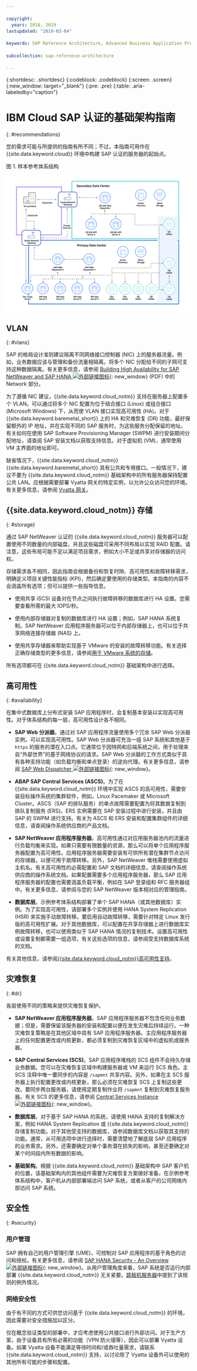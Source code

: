 ```yaml
---

copyright:
  years: 2018, 2019
lastupdated: "2019-03-04"

keywords: SAP Reference Architecture, Advanced Business Application Programming, ABAP, ABAP SAP Central Services, ASCS, SAP Central Services, SAP Software Provisioning Manager, SWPM, HANA System Replication, HSR, User Management Engine, UME, VLAN, SAP Web Dispatcher, SAP NetWeaver application servers, application servers, database, instance, load balancing, SAP logon groups, RFC server groups, high availability, highly available, HA, disaster recovery, DR, cluster software, Linux Pacemaker, virtual hostname

subcollection: sap-reference-architecture

---
```


{:shortdesc: .shortdesc}
{:codeblock: .codeblock}
{:screen: .screen}
{:new_window: target="_blank"}
{:pre: .pre}
{:table: .aria-labeledby="caption"}

# IBM Cloud SAP 认证的基础架构指南
{: #recommendations}

您的需求可能与所提供的指南有所不同；不过，本指南可用作在 {{site.data.keyword.cloud}} 环境中构建 SAP 认证的服务器的起始点。

图 1. 样本参考体系结构

![图 1. 样本参考体系结构](/images/SAP-optimization-ref-architecture-20180527.png "样本参考体系结构")

## VLAN
{: #vlans}

SAP 的格局设计准则建议隔离不同网络接口控制器 (NIC) 上的服务器流量。例如，业务数据应该与管理和备份流量相隔离。将多个 NIC 分配给不同的子网可支持这种数据隔离。有关更多信息，请参阅 [Building High Availability for SAP NetWeaver and SAP HANA ![外部链接图标](../../icons/launch-glyph.svg "外部链接图标")](https://support.sap.com/content/dam/SAAP/SAP_Activate/AGS_70.pdf){: new_window} (PDF) 中的 Network 部分。

为了遵循 NIC 建议，{{site.data.keyword.cloud_notm}} 支持在服务器上配置多个 VLAN。可以通过将多个 NIC 配置为位于结合接口 (Linux) 或组合接口 (Microsoft Windows) 下，从而使 VLAN 接口实现高可用性 (HA)。对于 {{site.data.keyword.baremetal_short}} 上的 HA 和灾难恢复 (DR) 功能，最好保留额外的 IP 地址，并在实现不同的 SAP 服务时，为这些服务分配保留的地址。有关如何在使用 SAP Software Provisioning Manager (SWPM) 进行安装期间分配地址，请查阅 SAP 安装文档以获取支持信息。对于虚拟机 (VM)，通常使用 VM 主界面的地址即可。

缺省情况下，{{site.data.keyword.cloud_notm}} {{site.data.keyword.baremetal_short}} 具有公共和专用接口。一般情况下，建议不要为 {{site.data.keyword.cloud_notm}} 基础架构中的所有服务器保持配置公共 LAN。应根据需要部署 Vyatta 网关的特定实例，以允许公众访问您的环境。有关更多信息，请参阅 [Vyatta 网关](/docs/infrastructure/sap-reference-architecture?topic=sap-reference-architecture-vyatta#vyatta)。

## {{site.data.keyword.cloud_notm}} 存储
{: #storage}

通过 SAP NetWeaver 认证的 {{site.data.keyword.cloud_notm}} 服务器可以配置使用不同数量的内部磁盘，并且这些磁盘可采用不同布局以实现 RAID 配置。请注意，这些布局可能不足以满足项目需求，例如大小不足或共享对存储器的访问权。

存储需求各不相同，因此指南会根据备份和恢复时隙、高可用性和故障转移需求，明确定义项目关键性能指标 (KPI)，然后确定要使用的存储类型。本指南的内容不会涵盖所有选项；但可以提供一些指导信息。

  * 使用共享 iSCSI 设备对在节点之间执行故障转移的数据库进行 HA 设置。您需要查看所需的最大 IOPS/秒。

  * 使用内部存储器对复制的数据库进行 HA 设置；例如，SAP HANA 系统复制。SAP NetWeaver 应用程序服务器可以位于内部存储器上，也可以位于共享网络连接存储器 (NAS) 上。

  * 使用共享存储器来帮助实现基于 VMware 的安装的故障转移功能。有关选择正确存储类型的更多信息，请参阅[用于 VMware 系统的存储](/docs/infrastructure/vmware?topic=VMware-storage-to-use-with-vmware-systems#storage-to-use-with-vmware-systems)。

所有选项都可在 {{site.data.keyword.cloud_notm}} 基础架构中进行选择。

## 高可用性
{: #availability}

在集中式数据库上分布式安装 SAP 应用程序时，会复制基本安装以实现高可用性。对于体系结构的每一层，高可用性设计各不相同。

  * **SAP Web 分派器**。通过对 SAP 应用程序流量使用多个冗余 SAP Web 分派器实例，可以实现高可用性。SAP Web 分派器可充当一组 SAP 系统和其他基于 `https` 的服务的潜在入口点。它通常位于因特网和后端系统之间，用于处理来自“外部世界”的基于网络协议的请求。SAP Web 分派器的工作方式类似于具有各种支持功能（如负载均衡和单点登录）的逆向代理。有关更多信息，请参阅 [SAP Web Dispatcher ![外部链接图标](../../icons/launch-glyph.svg "外部链接图标")](https://help.sap.com/saphelp_nw73EhP1/helpdata/en/48/8fe37933114e6fe10000000a421937/frameset.htm){: new_window}。

  * **ABAP SAP Central Services (ASCS)**。为了在 {{site.data.keyword.cloud_notm}} 环境中实现 ASCS 的高可用性，需要安装目标操作系统的集群软件，例如，Linux Pacemaker 或 Microsoft Cluster。ASCS（SAP 的排队服务）的单点故障需要配置为将其数据复制到排队复制服务 (ERS)。ERS 实例需要在 SAP 安装过程中进行安装，并且由 SAP 的 SWPM 进行支持。有关为 ASCS 和 ERS 安装和配置集群组件的详细信息，请查阅操作系统供应商的产品文档。

  * **SAP NetWeaver 应用程序服务器**。高可用性通过对应用服务器池内的流量进行负载均衡来实现。如果只需要有限数量的资源，那么可以将单个应用程序服务器配置为高可用性。应用程序服务器需要安装有可供所有潜在集群节点访问的存储器，以便可用于故障转移。另外，SAP NetWeaver 堆栈需要使用虚拟主机名。有关高可用性的必需配置和 SAP 文档的详细信息，请查阅操作系统供应商的操作系统文档。如果配置需要多个应用程序服务器，那么 SAP 应用程序服务器的配置也需要涵盖负载平衡，例如在 SAP 登录组和 RFC 服务器组中。有关更多信息，请参阅与您的 SAP NetWeaver 版本相对应的管理指南。

  * **数据库层**。示例参考体系结构部署了单个 SAP HANA（或其他数据库）实例。为了实现高可用性，请部署多个实例并使用 HANA System Replication (HSR) 来实施手动故障转移。要启用自动故障转移，需要针对特定 Linux 发行版的高可用性扩展。对于其他数据库，可以配置在共享存储器上进行数据库实例故障转移，也可以使用类似于 SAP HANA 情况的复制技术。设置高可用性或设置复制都需要一组选项，有关这些选项的信息，请参阅受支持数据库系统的文档。

  有关其他信息，请参阅[{{site.data.keyword.cloud_notm}}高可用性支持](/docs/infrastructure/sap-hana?topic=sap-hana-ha#ha)。

## 灾难恢复
{: #dr}

各层使用不同的策略来提供灾难恢复保护。

 * **SAP NetWeaver 应用程序服务器**。SAP 应用程序服务器不包含任何业务数据；但是，需要保留该服务器的安装和配置以便在发生灾难后持续运行。一种灾难恢复策略是在其他区域中具有 SAP 应用程序服务器。主应用程序服务器上的任何配置更改或内核更新，都必须复制到灾难恢复区域中的虚拟机或服务器。

 * **SAP Central Services (SCS)**。SAP 应用程序堆栈的 SCS 组件不会持久存储业务数据。您可以在灾难恢复区域中构建服务器或 VM 来运行 SCS 角色。主 SCS 注释中唯一要同步的内容是 `/sapmnt` 共享内容。另外，如果在主 SCS 服务器上执行配置更改或内核更新，那么必须在灾难恢复 SCS 上复制这些更改。要同步两台服务器，请使用定期复制作业将 `/sapmnt` 复制到灾难恢复服务器。有关 SCS 的更多信息，请参阅 [Central Services Instance ![外部链接图标](../../icons/launch-glyph.svg "外部链接图标")](https://help.sap.com/saphelp_nw73ehp1/helpdata/en/48/0728f74c6a3837e10000000a42189b/frameset.htm){: new_window}。

 * **数据库层**。对于基于 SAP HANA 的系统，请使用 HANA 支持的复制解决方案，例如 HANA System Replication 或 {{site.data.keyword.cloud_notm}} 存储复制功能。对于其他受支持的数据库，请参阅数据库文档以获取其支持的功能。通常，从可用选项中进行选择时，需要清楚地了解底层 SAP 应用程序的业务需求。另外，还需要确定对单个事务潜在损失的影响，甚至还要确定对某个时间段内所有数据的影响。

 * **基础架构**。根据 {{site.data.keyword.cloud_notm}} 基础架构中 SAP 客户机的位置，该基础架构内的其他组件需要为灾难恢复方案做好准备。在示例参考体系结构中，客户机从内部部署端访问 SAP 系统，或者从客户的公司网络内部访问 SAP 系统。

## 安全性
{: #security}

### 用户管理

SAP 拥有自己的用户管理引擎 (UME)，可控制对 SAP 应用程序的基于角色的访问和授权。有关更多信息，请参阅 [SAP HANA Security - An Overview ![外部链接图标](../../icons/launch-glyph.svg "外部链接图标")](https://archive.sap.com/documents/docs/DOC-62943){: new_window}。从用户管理角度来看，SAP 系统是否运行内部部署 {{site.data.keyword.cloud_notm}} 无关紧要。[跳板机服务器](/docs/infrastructure/sap-reference-architecture?topic=sap-reference-architecture-jump_box#jump_box)中提到了该规则的例外情况。

### 网络安全性

由于有不同的方式可供您访问基于 {{site.data.keyword.cloud_notm}} 的环境，因此需要对安全措施加以区分。

仅在概念验证类型的部署中，才应考虑使用公共接口进行外部访问。对于生产方案，由于设备具有所有必需的功能（VPN 防火墙等），因此可以部署 Vyatta 设备。如果 Vyatta 设备不能满足等待时间和/或吞吐量需求，请联系 {{site.data.keyword.cloud_notm}} 支持，以讨论除了 Vyatta 设备外可以使用的其他所有可能的步骤和配置。
